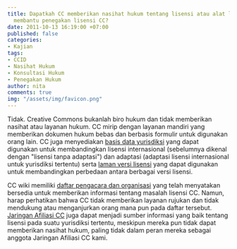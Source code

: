 ```yaml
---
title: Dapatkah CC memberikan nasihat hukum tentang lisensi atau alat lainnya, atau
  membantu penegakan lisensi CC?
date: 2011-10-13 16:19:00 +07:00
published: false
categories:
- Kajian
tags:
- CCID
- Nasihat Hukum
- Konsultasi Hukum
- Penegakan Hukum
author: nita
comments: true
img: "/assets/img/favicon.png"
---
```


Tidak. Creative Commons bukanlah biro hukum dan tidak memberikan nasihat atau layanan hukum. CC mirip dengan layanan mandiri yang memberikan dokumen hukum bebas dan berbasis formulir untuk digunakan orang lain. CC juga menyediakan [basis data yurisdiksi](http://wiki.creativecommons.org/Jurisdiction_Database) yang dapat digunakan untuk membandingkan lisensi internasional (sebelumnya dikenal dengan "lisensi tanpa adaptasi") dan adaptasi (adaptasi lisensi internasional untuk yurisdiksi tertentu) serta [laman versi lisensi](http://wiki.creativecommons.org/License_versions) yang dapat digunakan untuk membandingkan perbedaan antara berbagai versi lisensi.

CC wiki memiliki [daftar pengacara dan organisasi](http://wiki.creativecommons.org/CC_Friendly_Lawyers) yang telah menyatakan bersedia untuk memberikan informasi tentang masalah lisensi CC. Namun, harap perhatikan bahwa CC tidak memberikan layanan rujukan dan tidak mendukung atau menganjurkan orang mana pun pada daftar tersebut. [Jaringan Afiliasi CC](http://wiki.creativecommons.org/CC_Affiliate_Network) juga dapat menjadi sumber informasi yang baik tentang lisensi pada suatu yurisdiksi tertentu, meskipun mereka pun tidak dapat memberikan nasihat hukum, paling tidak dalam peran mereka sebagai anggota Jaringan Afiliasi CC kami.
